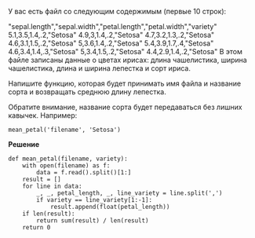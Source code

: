 У вас есть файл со следующим содержимым (первые 10 строк):

"sepal.length","sepal.width","petal.length","petal.width","variety"
5.1,3.5,1.4,.2,"Setosa"
4.9,3,1.4,.2,"Setosa"
4.7,3.2,1.3,.2,"Setosa"
4.6,3.1,1.5,.2,"Setosa"
5,3.6,1.4,.2,"Setosa"
5.4,3.9,1.7,.4,"Setosa"
4.6,3.4,1.4,.3,"Setosa"
5,3.4,1.5,.2,"Setosa"
4.4,2.9,1.4,.2,"Setosa"
В этом файле записаны данные о цветах ирисах: длина чашелистика, ширина чашелистика, длина и ширина лепестка и сорт ириса.

Напишите функцию, которая будет принимать имя файла и название сорта и возвращать среднюю длину лепестка.

Обратите внимание, название сорта будет передаваться без лишних кавычек. Например:

`mean_petal('filename', 'Setosa')`

**Решение**

```
def mean_petal(filename, variety):
    with open(filename) as f:
        data = f.read().split()[1:]
    result = []
    for line in data:
        _, _, petal_length, _, line_variety = line.split(',')
        if variety == line_variety[1:-1]:
            result.append(float(petal_length))
    if len(result):
        return sum(result) / len(result)
    return 0
```